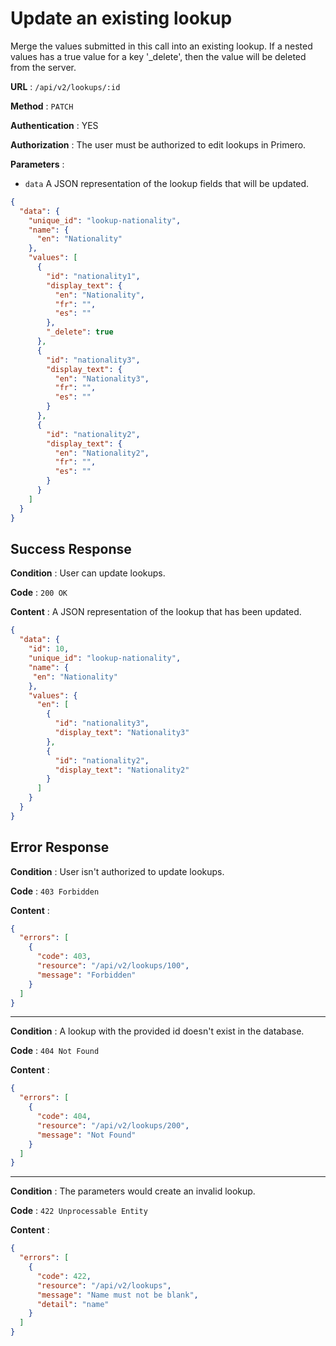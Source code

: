 # Update an existing lookup

Merge the values submitted in this call into an existing lookup.
If a nested values has a true value for a key '_delete', then the value will be deleted from the server.

**URL** : `/api/v2/lookups/:id`

**Method** : `PATCH`

**Authentication** : YES

**Authorization** : The user must be authorized to edit lookups in Primero.

**Parameters** :

* `data` A JSON representation of the lookup fields that will be updated.

```json
{
  "data": {
    "unique_id": "lookup-nationality",
    "name": {
      "en": "Nationality"
    },
    "values": [
      {
        "id": "nationality1",
        "display_text": {
          "en": "Nationality",
          "fr": "",
          "es": ""
        },
        "_delete": true
      },
      {
        "id": "nationality3",
        "display_text": {
          "en": "Nationality3",
          "fr": "",
          "es": ""
        }
      },
      {
        "id": "nationality2",
        "display_text": {
          "en": "Nationality2",
          "fr": "",
          "es": ""
        }
      }
    ]
  }
}
```

## Success Response

**Condition** : User can update lookups.

**Code** : `200 OK`

**Content** : A JSON representation of the lookup that has been updated.

```json
{
  "data": {
    "id": 10,
    "unique_id": "lookup-nationality",
    "name": {
     "en": "Nationality"
    },
    "values": {
      "en": [
        {
          "id": "nationality3",
          "display_text": "Nationality3"
        },
        {
          "id": "nationality2",
          "display_text": "Nationality2"
        }
      ]
    }
  }
}
```

## Error Response

**Condition** : User isn't authorized to update lookups.

**Code** : `403 Forbidden`

**Content** :

```json
{
  "errors": [
    {
      "code": 403,
      "resource": "/api/v2/lookups/100",
      "message": "Forbidden"
    }
  ]
}
```

---

**Condition** : A lookup with the provided id doesn't exist in the database.

**Code** : `404 Not Found`

**Content** :

```json
{
  "errors": [
    {
      "code": 404,
      "resource": "/api/v2/lookups/200",
      "message": "Not Found"
    }
  ]
}
```

---

**Condition** : The parameters would create an invalid lookup.

**Code** : `422 Unprocessable Entity`

**Content** :

```json
{
  "errors": [
    {
      "code": 422,
      "resource": "/api/v2/lookups",
      "message": "Name must not be blank",
      "detail": "name"
    }
  ]
}
```
